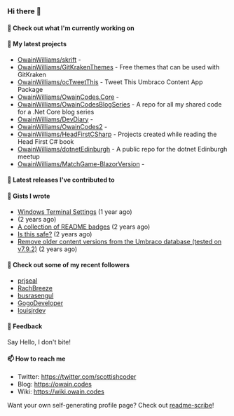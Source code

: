 ### Hi there 👋

#### 👷 Check out what I'm currently working on


#### 🌱 My latest projects

- [OwainWilliams/skrift](https://github.com/OwainWilliams/skrift) - 
- [OwainWilliams/GitKrakenThemes](https://github.com/OwainWilliams/GitKrakenThemes) - Free themes that can be used with GitKraken
- [OwainWilliams/ocTweetThis](https://github.com/OwainWilliams/ocTweetThis) - Tweet This Umbraco Content App Package
- [OwainWilliams/OwainCodes.Core](https://github.com/OwainWilliams/OwainCodes.Core) - 
- [OwainWilliams/OwainCodesBlogSeries](https://github.com/OwainWilliams/OwainCodesBlogSeries) - A repo for all my shared code for a .Net Core blog series
- [OwainWilliams/DevDiary](https://github.com/OwainWilliams/DevDiary) - 
- [OwainWilliams/OwainCodes2](https://github.com/OwainWilliams/OwainCodes2) - 
- [OwainWilliams/HeadFirstCSharp](https://github.com/OwainWilliams/HeadFirstCSharp) - Projects created while reading the Head First C# book
- [OwainWilliams/dotnetEdinburgh](https://github.com/OwainWilliams/dotnetEdinburgh) - A public repo for the dotnet Edinburgh meetup
- [OwainWilliams/MatchGame-BlazorVersion](https://github.com/OwainWilliams/MatchGame-BlazorVersion) - 

#### 🔭 Latest releases I've contributed to



#### 📓 Gists I wrote

- [Windows Terminal Settings](https://gist.github.com/35c216f6fd5e7dd2f7ae772c714fe229) (1 year ago)
- [](https://gist.github.com/69bbbac5d647c0859bd8301d4e661748) (2 years ago)
- [A collection of README badges](https://gist.github.com/b55a61db0867b660ae3c5995feab11ff) (2 years ago)
- [Is this safe?](https://gist.github.com/77e42779ff21af04da069e370d6a56f9) (2 years ago)
- [Remove older content versions from the Umbraco database (tested on v7.9.2)](https://gist.github.com/1f41818f3eddd09b22138c321a69c91c) (2 years ago)



#### 👯 Check out some of my recent followers

- [prjseal](https://github.com/prjseal)
- [RachBreeze](https://github.com/RachBreeze)
- [busrasengul](https://github.com/busrasengul)
- [GogoDeveloper](https://github.com/GogoDeveloper)
- [louisjrdev](https://github.com/louisjrdev)

#### 💬 Feedback

Say Hello, I don't bite!

#### 📫 How to reach me

- Twitter: https://twitter.com/scottishcoder
- Blog: https://owain.codes
- Wiki: https://wiki.owain.codes

Want your own self-generating profile page? Check out [readme-scribe](https://github.com/muesli/readme-scribe)!
